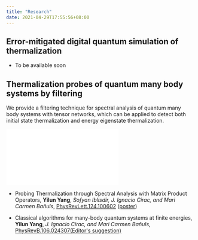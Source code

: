 ```yaml
---
title: "Research"
date: 2021-04-29T17:55:56+08:00
---
```


## Error-mitigated digital quantum simulation of thermalization



- To be available soon



## Thermalization probes of quantum many body systems by filtering

We provide a filtering technique for spectral analysis of quantum many body systems with tensor networks, which can be applied to detect both initial state thermalization and energy eigenstate thermalization.

![Filtering](/static/research_filtering.pdf)

- Probing Thermalization through Spectral Analysis with Matrix Product Operators, **Yilun Yang**, *Sofyan Iblisdir, J. Ignacio Cirac, and Mari Carmen Bañuls*, [PhysRevLett.124.100602](https://journals.aps.org/prl/abstract/10.1103/PhysRevLett.124.100602) ([poster](/files/posters/slides_VaQuM_Yilun_Yang.pdf))

- Classical algorithms for many-body quantum systems at finite energies, **Yilun Yang**, *J. Ignacio Cirac, and Mari Carmen Bañuls*, [PhysRevB.106.024307(Editor's suggestion)](https://journals.aps.org/prb/abstract/10.1103/PhysRevB.106.024307)

